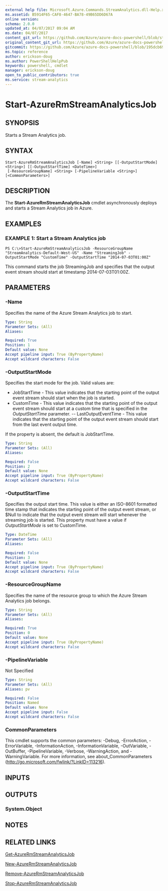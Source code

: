```yaml
---
external help file: Microsoft.Azure.Commands.StreamAnalytics.dll-Help.xml
ms.assetid: B5914F65-CAF8-4647-BA78-49B65DD6D67A
online version:
schema: 2.0.0
updated_at: 04/07/2017 09:04 AM
ms.date: 04/07/2017
content_git_url: https://github.com/Azure/azure-docs-powershell/blob/staging/azureps-cmdlets-docs/ResourceManager/AzureRM.StreamAnalytics/v2.8.0/Start-AzureRmStreamAnalyticsJob.md
original_content_git_url: https://github.com/Azure/azure-docs-powershell/blob/staging/azureps-cmdlets-docs/ResourceManager/AzureRM.StreamAnalytics/v2.8.0/Start-AzureRmStreamAnalyticsJob.md
gitcommit: https://github.com/Azure/azure-docs-powershell/blob/195dcb690a30a5f2c0ecd5606483862547ef544a
ms.topic: reference
author: erickson-doug
ms.author: PowerShellHelpPub
keywords: powershell, cmdlet
manager: erickson-doug
open_to_public_contributors: true
ms.service: stream-analytics
---
```


# Start-AzureRmStreamAnalyticsJob

## SYNOPSIS
Starts a Stream Analytics job.

## SYNTAX

```
Start-AzureRmStreamAnalyticsJob [-Name] <String> [[-OutputStartMode] <String>] [[-OutputStartTime] <DateTime>]
 [-ResourceGroupName] <String> [-PipelineVariable <String>] [<CommonParameters>]
```

## DESCRIPTION
The **Start-AzureRmStreamAnalyticsJob** cmdlet asynchronously deploys and starts a Stream Analytics job in Azure.

## EXAMPLES

### EXAMPLE 1: Start a Stream Analytics job
```
PS C:\>Start-AzureRmStreamAnalyticsJob -ResourceGroupName "StreamAnalytics-Default-West-US" -Name "StreamingJob" -OutputStartMode "CustomTime" -OutputStartTime "2014-07-03T01:00Z"
```

This command starts the job StreamingJob and specifies that the output event stream should start at timestamp 2014-07-03T01:00Z.

## PARAMETERS

### -Name
Specifies the name of the Azure Stream Analytics job to start.

```yaml
Type: String
Parameter Sets: (All)
Aliases: 

Required: True
Position: 1
Default value: None
Accept pipeline input: True (ByPropertyName)
Accept wildcard characters: False
```

### -OutputStartMode
Specifies the start mode for the job.
Valid values are: 

- JobStartTime - This value indicates that the starting point of the output event stream should start when the job is started.
- CustomTime - This value indicates that the starting point of the output event stream should start at a custom time that is specified in the *OutputStartTime* parameter. 
 -- LastOutputEventTime - This value indicates that the starting point of the output event stream should start from the last event output time.

If the property is absent, the default is JobStartTime.

```yaml
Type: String
Parameter Sets: (All)
Aliases: 

Required: False
Position: 2
Default value: None
Accept pipeline input: True (ByPropertyName)
Accept wildcard characters: False
```

### -OutputStartTime
Specifies the output start time.
This value is either an ISO-8601 formatted time stamp that indicates the starting point of the output event stream, or $Null to indicate that the output event stream will start whenever the streaming job is started.
This property must have a value if *OutputStartMode* is set to CustomTime.

```yaml
Type: DateTime
Parameter Sets: (All)
Aliases: 

Required: False
Position: 3
Default value: None
Accept pipeline input: True (ByPropertyName)
Accept wildcard characters: False
```

### -ResourceGroupName
Specifies the name of the resource group to which the Azure Stream Analytics job belongs.

```yaml
Type: String
Parameter Sets: (All)
Aliases: 

Required: True
Position: 0
Default value: None
Accept pipeline input: True (ByPropertyName)
Accept wildcard characters: False
```

### -PipelineVariable
Not Specified

```yaml
Type: String
Parameter Sets: (All)
Aliases: pv

Required: False
Position: Named
Default value: None
Accept pipeline input: False
Accept wildcard characters: False
```

### CommonParameters
This cmdlet supports the common parameters: -Debug, -ErrorAction, -ErrorVariable, -InformationAction, -InformationVariable, -OutVariable, -OutBuffer, -PipelineVariable, -Verbose, -WarningAction, and -WarningVariable. For more information, see about_CommonParameters (http://go.microsoft.com/fwlink/?LinkID=113216).

## INPUTS

## OUTPUTS

### System.Object

## NOTES

## RELATED LINKS

[Get-AzureRmStreamAnalyticsJob](./Get-AzureRmStreamAnalyticsJob.md)

[New-AzureRmStreamAnalyticsJob](./New-AzureRmStreamAnalyticsJob.md)

[Remove-AzureRmStreamAnalyticsJob](./Remove-AzureRmStreamAnalyticsJob.md)

[Stop-AzureRmStreamAnalyticsJob](./Stop-AzureRmStreamAnalyticsJob.md)


